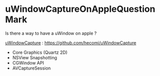 # uWindowCaptureOnAppleQuestionMark
Is there a way to have a uWindow on apple ? 



[uWindowCapture](https://github.com/hecomi/uWindowCapture) : https://github.com/hecomi/uWindowCapture

- Core Graphics (Quartz 2D)
- NSView Snapshotting
- CGWindow API
- AVCaptureSession 
